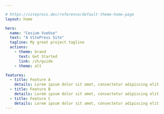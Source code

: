 ```yaml
---

# https://vitepress.dev/reference/default-theme-home-page
layout: home

hero:
  name: "Cesium VueUse"
  text: "A VitePress Site"
  tagline: My great project tagline
  actions:
    - theme: brand
      text: Get Started
      link: /zh/guide
    - theme: alt

features:
  - title: Feature A
    details: Lorem ipsum dolor sit amet, consectetur adipiscing elit
  - title: Feature B
    details: Lorem ipsum dolor sit amet, consectetur adipiscing elit
  - title: Feature C
    details: Lorem ipsum dolor sit amet, consectetur adipiscing elit
---
```

